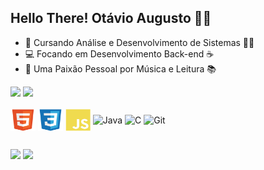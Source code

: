 ## Hello There! Otávio Augusto 👋😎

- 🔭 Cursando Análise e Desenvolvimento de Sistemas 👨‍💻
- 💻 Focando em Desenvolvimento Back-end ☕
- 🎻 Uma Paixão Pessoal por Música e Leitura 📚

<div>
  <img height="155px" src="https://github-readme-stats.vercel.app/api?username=Otavio088&show_icons=true&theme=transparent">
  <img height="155px" src="https://github-readme-stats.vercel.app/api/top-langs/?username=Otavio088&layout=compact&theme=transparent">
</div>

<div style="display: inline_block"><br>
  <img align="center" title="HTML" alt="HTML" height="35" width="40" src="https://raw.githubusercontent.com/devicons/devicon/master/icons/html5/html5-original.svg">
  <img align="center" title="CSS" alt="CSS" height="35" width="40" src="https://raw.githubusercontent.com/devicons/devicon/master/icons/css3/css3-original.svg">
  <img align="center" title="JS" alt="JavaScript" height="35" width="40" src="https://raw.githubusercontent.com/devicons/devicon/master/icons/javascript/javascript-plain.svg">
  <img align="center" title="Java" alt="Java" height="35" width="40" src="https://cdn.jsdelivr.net/gh/devicons/devicon/icons/java/java-original.svg" />
  <img align="center" title="C" alt="C" height="35" width="40" src="https://cdn.jsdelivr.net/gh/devicons/devicon/icons/c/c-original.svg" />
  <img align="center" title="Git" alt="Git" height="35" width="40" src="https://cdn.jsdelivr.net/gh/devicons/devicon/icons/git/git-original.svg" />

</div>

##

<div> 
  <a href="https://www.linkedin.com/in/ot%C3%A1vio-augusto-de-melo-ribeiro-8a5314276/" target="_blank"><img src="https://img.shields.io/badge/-LinkedIn-%230077B5?style=for-the-badge&logo=linkedin&logoColor=white" target="_blank"></a> 
  <a href = "mailto:otavio208augustoribeiro@gmail.com"><img src="https://img.shields.io/badge/-Gmail-%23333?style=for-the-badge&logo=gmail&logoColor=white" target="_blank"></a>
</div>
